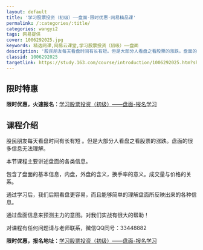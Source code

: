 ```yaml
---
layout: default
title: '学习股票投资（初级）——盘面-限时优惠-网易精品课'
permalink: /:categories/:title/
categories: wangyi2
tags: 网易提供
cover: 1006292025.jpg
keywords: 精选网课,网易云课堂,学习股票投资（初级）——盘面
description: '股民朋友每天看盘时间有长有短。但是大部分人看盘之看股票的涨跌。盘面的很多信息无法理解。本节课程主要讲述盘面的各类信息。包'
classid: 1006292025
targetlink: https://study.163.com/course/introduction/1006292025.htm?share=1&shareId=1025206652&utm_campaign=share&utm_medium=iphoneShare&utm_source=&utm_u=1025206652
---
```


## 限时特惠

**限时优惠，火速报名**：[学习股票投资（初级）——盘面-报名学习](https://study.163.com/course/introduction/1006292025.htm?share=1&shareId=1025206652&utm_campaign=share&utm_medium=iphoneShare&utm_source=&utm_u=1025206652)

## 课程介绍

股民朋友每天看盘时间有长有短 。但是大部分人看盘之看股票的涨跌。盘面的很多信息无法理解。

本节课程主要讲述盘面的各类信息。

包含了盘面的基本信息，内盘，外盘的含义，换手率的意义。成交量与价格的关系。

通过学习后，我们后期看盘更容易，而且能够简单的理解盘面所反映出来的各种信息。

通过盘面信息来预测主力的意图。对我们实战有很大的帮助！

对课程有任何问题请与老师联系，微信QQ同号：33448882

**限时优惠，报名地址**：[学习股票投资（初级）——盘面-报名学习](https://study.163.com/course/introduction/1006292025.htm?share=1&shareId=1025206652&utm_campaign=share&utm_medium=iphoneShare&utm_source=&utm_u=1025206652)


